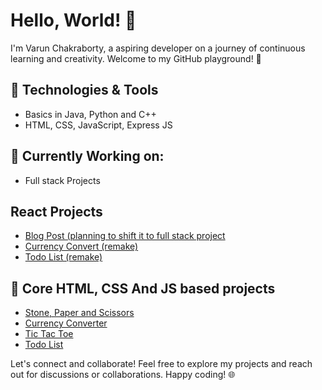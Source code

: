 # Hello, World! 👋

I'm Varun Chakraborty, a aspiring developer on a journey of continuous learning and creativity. Welcome to my GitHub playground! 🚀

## 🔧 Technologies & Tools
- Basics in Java, Python and C++
- HTML, CSS, JavaScript, Express JS

## 🌱 Currently Working on:
- Full stack Projects

## React Projects
- [Blog Post (planning to shift it to full stack project](https://github.com/Varun-Chakraborty/blog-post)
- [Currency Convert (remake)](https://github.com/Varun-Chakraborty/currency-converter-react)
- [Todo List (remake)](https://github.com/Varun-Chakraborty/To-Do-List-React)

## 🚀 Core HTML, CSS And JS based projects
- [Stone, Paper and Scissors](https://github.com/Varun-Chakraborty/mini-project-stone-paper-scissors)
- [Currency Converter](https://github.com/Varun-Chakraborty/mini-project-currency-converter)
- [Tic Tac Toe](https://github.com/Varun-Chakraborty/mini-project-tic-tac-toe)
- [Todo List](https://github.com/Varun-Chakraborty/mini-project-todo-list)

Let's connect and collaborate! Feel free to explore my projects and reach out for discussions or collaborations. Happy coding! 🌐
